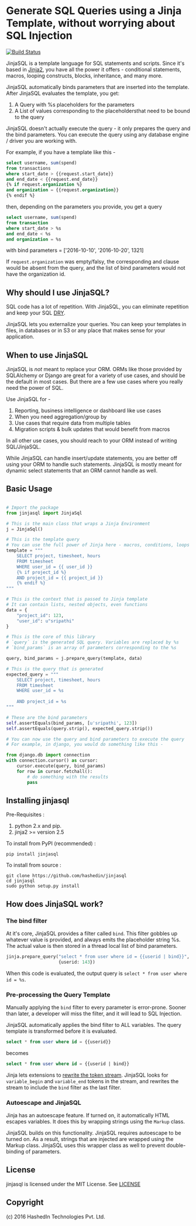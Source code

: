 # Generate SQL Queries using a Jinja Template, without worrying about SQL Injection #

[![Build Status](https://travis-ci.org/hashedin/jinjasql.svg?branch=master)](https://travis-ci.org/hashedin/jinjasql)

JinjaSQL is a template language for SQL statements and scripts. 
Since it's based in [Jinja2](http://jinja.pocoo.org/), 
you have all the power it offers - conditional statements, macros,
looping constructs, blocks, inheritance, and many more.

JinjaSQL automatically binds parameters that are inserted into the template.
After JinjaSQL evaluates the template, you get:

1. A Query with %s placeholders for the parameters
2. A List of values corresponding to the placeholdersthat need to be bound to the query

JinjaSQL doesn't actually execute the query - it only prepares the 
query and the bind parameters. You can execute the query using any 
database engine / driver you are working with.

For example, if you have a template like this -

```sql    
select username, sum(spend)
from transactions
where start_date > {{request.start_date}}
and end_date < {{request.end_date}}
{% if request.organization %}
and organization = {{request.organization}}
{% endif %}
```

then, depending on the parameters you provide, you get a query

```sql
select username, sum(spend)
from transaction
where start_date > %s
and end_date < %s
and organization = %s
```
with bind parameters = ['2016-10-10', '2016-10-20', 1321]

If `request.organization` was empty/falsy, the corresponding and clause
would be absent from the query, and the list of bind parameters
would not have the organization id.

## Why should I use JinjaSQL? ##

SQL code has a lot of repetition. With JinjaSQL, you can eliminate repetition and keep your SQL [DRY](https://en.wikipedia.org/wiki/Don%27t_repeat_yourself). 

JinjaSQL lets you externalize your queries. You can keep your templates in files, in databases or in S3 or any place that makes sense for your application. 

## When to use JinjaSQL ##

JinjaSQL is *not* meant to replace your ORM. ORMs like those provided
by SQLAlchemy or Django are great for a variety of use cases, and should
be the default in most cases. But there are a few use cases where 
you really need the power of SQL.

Use JinjaSQL for - 

1. Reporting, business intelligence or dashboard like use cases
1. When you need aggregation/group by
1. Use cases that require data from multiple tables
1. Migration scripts & bulk updates that would benefit from macros

In all other use cases, you should reach to your ORM 
instead of writing SQL/JinjaSQL.

While JinjaSQL can handle insert/update statements, you are better off
using your ORM to handle such statements. JinjaSQL is mostly meant 
for dynamic select statements that an ORM cannot handle as well.

## Basic Usage ##

```python

# Import the package
from jinjasql import JinjaSql

# This is the main class that wraps a Jinja Environment
j = JinjaSql()

# This is the template query
# You can use the full power of Jinja here - macros, conditions, loops what-have-you
template = """
    SELECT project, timesheet, hours
    FROM timesheet
    WHERE user_id = {{ user_id }}
    {% if project_id %}
    AND project_id = {{ project_id }}
    {% endif %}
"""

# This is the context that is passed to Jinja template
# It can contain lists, nested objects, even functions
data = {
    "project_id": 123,
    "user_id": u"sripathi"
}

# This is the core of this library
# `query` is the generated SQL query. Variables are replaced by %s
# `bind_params` is an array of parameters corresponding to the %s

query, bind_params = j.prepare_query(template, data)

# This is the query that is generated
expected_query = """
    SELECT project, timesheet, hours
    FROM timesheet
    WHERE user_id = %s
    
    AND project_id = %s
"""

# These are the bind parameters
self.assertEquals(bind_params, [u'sripathi', 123])
self.assertEquals(query.strip(), expected_query.strip())

# You can now use the query and bind parameters to execute the query
# For example, in django, you would do something like this - 

from django.db import connection
with connection.cursor() as cursor:
    cursor.execute(query, bind_params)
    for row in cursor.fetchall():
        # do something with the results
        pass
```

## Installing jinjasql ##

Pre-Requisites : 

1. python 2.x and pip.
2. jinja2 >= version 2.5

To install from PyPI (recommended) :

    pip install jinjasql
    
To install from source : 

    git clone https://github.com/hashedin/jinjasql
    cd jinjasql
    sudo python setup.py install

## How does JinjaSQL work? ##

### The bind filter ###

At it's core, JinjaSQL provides a filter called `bind`. This filter gobbles up whatever value is provided, and always emits the placeholder string %s. The actual value is then stored in a thread local list of bind parameters.

```python
jinja.prepare_query("select * from user where id = {{userid | bind}}", 
                    {userid: 143})
```

When this code is evaluated, the output query is `select * from user where id = %s`. 

### Pre-processing the Query Template ###

Manually applying the `bind` filter to every parameter is error-prone. Sooner than later, a developer will miss the filter, and it will lead to SQL Injection.

JinjaSQL automatically applies the bind filter to ALL variables. The query template is transformed before it is evaluated.

```sql
select * from user where id = {{userid}}
```

becomes 
```sql
select * from user where id = {{userid | bind}}
```

Jinja lets extensions to [rewrite the token stream](http://jinja.pocoo.org/docs/dev/extensions/#jinja2.ext.Extension.filter_stream). JinjaSQL looks for `variable_begin` and `variable_end` tokens in the stream, and rewrites the stream to include the `bind` filter as the last filter.

### Autoescape and JinjaSQL ###

Jinja has an autoescape feature. If turned on, it automatically HTML escapes variables. It does this by wrapping strings using the `Markup` class.

JinjaSQL builds on this functionality. JinjaSQL requires autoescape to be turned on. As a result, strings that are injected are wrapped using the Markup class. JinjaSQL uses this wrapper class as well to prevent double-binding of parameters.


## License

jinjasql is licensed under the MIT License. See [LICENSE](https://github.com/hashedin/jinjasql/blob/master/LICENSE)

## Copyright 

(c) 2016 HashedIn Technologies Pvt. Ltd.
